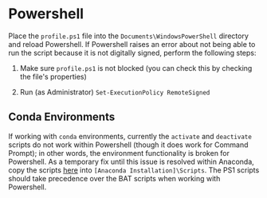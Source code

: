 # Powershell

Place the `profile.ps1` file into the `Documents\WindowsPowerShell` directory and reload Powershell. If Powershell raises an error about not being able to run the script because it is not digitally signed, perform the following steps:

1. Make sure `profile.ps1` is not blocked (you can check this by checking the file's properties)

2. Run (as Administrator) `Set-ExecutionPolicy RemoteSigned`

## Conda Environments

If working with `conda` environments, currently the `activate` and `deactivate` scripts do not work within Powershell (though it does work for Command Prompt); in other words, the environment functionality is broken for Powershell. As a temporary fix until this issue is resolved within Anaconda, copy the scripts [here](https://github.com/Liquidmantis/PSCondaEnvs) into `[Anaconda Installation]\Scripts`. The PS1 scripts should take precedence over the BAT scripts when working with Powershell.